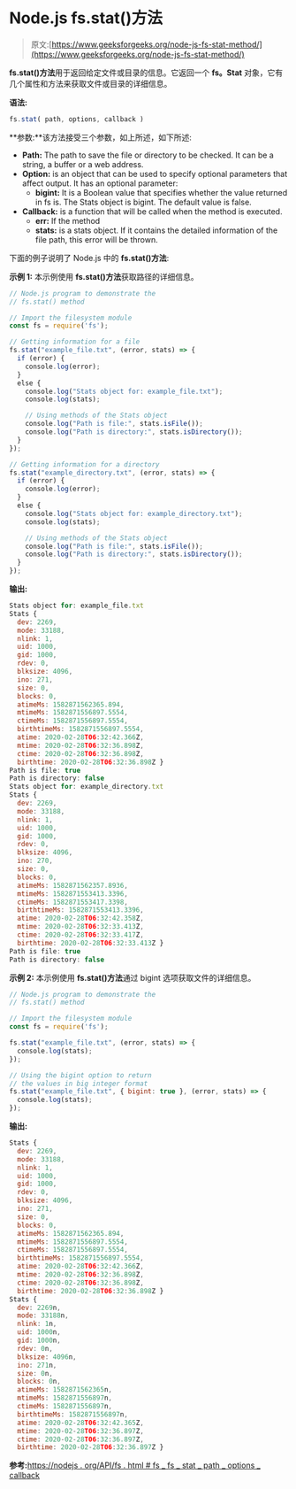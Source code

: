 # Node.js fs.stat()方法

> 原文:[https://www.geeksforgeeks.org/node-js-fs-stat-method/](https://www.geeksforgeeks.org/node-js-fs-stat-method/)

**fs.stat()方法**用于返回给定文件或目录的信息。它返回一个 **fs。Stat** 对象，它有几个属性和方法来获取文件或目录的详细信息。

**语法:**

```js
fs.stat( path, options, callback )
```

**参数:**该方法接受三个参数，如上所述，如下所述:

*   **Path:** The path to save the file or directory to be checked. It can be a string, a buffer or a web address.
*   **Option:** is an object that can be used to specify optional parameters that affect output. It has an optional parameter:
    *   **bigint:** It is a Boolean value that specifies whether the value returned in fs is. The Stats object is bigint. The default value is false.
*   **Callback:** is a function that will be called when the method is executed.
    *   **err:** If the method
    *   **stats:** is a stats object. If it contains the detailed information of the file path, this error will be thrown.

下面的例子说明了 Node.js 中的 **fs.stat()方法**:

**示例 1:** 本示例使用 **fs.stat()方法**获取路径的详细信息。

```js
// Node.js program to demonstrate the
// fs.stat() method

// Import the filesystem module
const fs = require('fs');

// Getting information for a file
fs.stat("example_file.txt", (error, stats) => {
  if (error) {
    console.log(error);
  }
  else {
    console.log("Stats object for: example_file.txt");
    console.log(stats);

    // Using methods of the Stats object
    console.log("Path is file:", stats.isFile());
    console.log("Path is directory:", stats.isDirectory());
  }
});

// Getting information for a directory
fs.stat("example_directory.txt", (error, stats) => {
  if (error) {
    console.log(error);
  }
  else {
    console.log("Stats object for: example_directory.txt");
    console.log(stats);

    // Using methods of the Stats object
    console.log("Path is file:", stats.isFile());
    console.log("Path is directory:", stats.isDirectory());
  }
});
```

**输出:**

```js
Stats object for: example_file.txt
Stats {
  dev: 2269,
  mode: 33188,
  nlink: 1,
  uid: 1000,
  gid: 1000,
  rdev: 0,
  blksize: 4096,
  ino: 271,
  size: 0,
  blocks: 0,
  atimeMs: 1582871562365.894,
  mtimeMs: 1582871556897.5554,
  ctimeMs: 1582871556897.5554,
  birthtimeMs: 1582871556897.5554,
  atime: 2020-02-28T06:32:42.366Z,
  mtime: 2020-02-28T06:32:36.898Z,
  ctime: 2020-02-28T06:32:36.898Z,
  birthtime: 2020-02-28T06:32:36.898Z }
Path is file: true
Path is directory: false
Stats object for: example_directory.txt
Stats {
  dev: 2269,
  mode: 33188,
  nlink: 1,
  uid: 1000,
  gid: 1000,
  rdev: 0,
  blksize: 4096,
  ino: 270,
  size: 0,
  blocks: 0,
  atimeMs: 1582871562357.8936,
  mtimeMs: 1582871553413.3396,
  ctimeMs: 1582871553417.3398,
  birthtimeMs: 1582871553413.3396,
  atime: 2020-02-28T06:32:42.358Z,
  mtime: 2020-02-28T06:32:33.413Z,
  ctime: 2020-02-28T06:32:33.417Z,
  birthtime: 2020-02-28T06:32:33.413Z }
Path is file: true
Path is directory: false
```

**示例 2:** 本示例使用 **fs.stat()方法**通过 bigint 选项获取文件的详细信息。

```js
// Node.js program to demonstrate the
// fs.stat() method

// Import the filesystem module
const fs = require('fs');

fs.stat("example_file.txt", (error, stats) => {
  console.log(stats);
});

// Using the bigint option to return
// the values in big integer format
fs.stat("example_file.txt", { bigint: true }, (error, stats) => {
  console.log(stats);
});
```

**输出:**

```js
Stats {
  dev: 2269,
  mode: 33188,
  nlink: 1,
  uid: 1000,
  gid: 1000,
  rdev: 0,
  blksize: 4096,
  ino: 271,
  size: 0,
  blocks: 0,
  atimeMs: 1582871562365.894,
  mtimeMs: 1582871556897.5554,
  ctimeMs: 1582871556897.5554,
  birthtimeMs: 1582871556897.5554,
  atime: 2020-02-28T06:32:42.366Z,
  mtime: 2020-02-28T06:32:36.898Z,
  ctime: 2020-02-28T06:32:36.898Z,
  birthtime: 2020-02-28T06:32:36.898Z }
Stats {
  dev: 2269n,
  mode: 33188n,
  nlink: 1n,
  uid: 1000n,
  gid: 1000n,
  rdev: 0n,
  blksize: 4096n,
  ino: 271n,
  size: 0n,
  blocks: 0n,
  atimeMs: 1582871562365n,
  mtimeMs: 1582871556897n,
  ctimeMs: 1582871556897n,
  birthtimeMs: 1582871556897n,
  atime: 2020-02-28T06:32:42.365Z,
  mtime: 2020-02-28T06:32:36.897Z,
  ctime: 2020-02-28T06:32:36.897Z,
  birthtime: 2020-02-28T06:32:36.897Z }
```

**参考:**[https://nodejs . org/API/fs . html # fs _ fs _ stat _ path _ options _ callback](https://nodejs.org/api/fs.html#fs_fs_stat_path_options_callback)